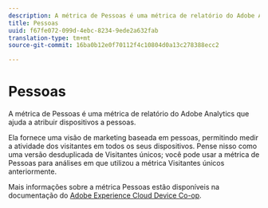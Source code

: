 ```yaml
---
description: A métrica de Pessoas é uma métrica de relatório do Adobe Analytics que ajuda a atribuir dispositivos a pessoas.
title: Pessoas
uuid: f67fe072-099d-4ebc-8234-9ede2a632fab
translation-type: tm+mt
source-git-commit: 16ba0b12e0f70112f4c10804d0a13c278388ecc2

---
```



# Pessoas

A métrica de Pessoas é uma métrica de relatório do Adobe Analytics que ajuda a atribuir dispositivos a pessoas.

Ela fornece uma visão de marketing baseada em pessoas, permitindo medir a atividade dos visitantes em todos os seus dispositivos. Pense nisso como uma versão desduplicada de Visitantes únicos; você pode usar a métrica de Pessoas para análises em que utilizou a métrica Visitantes únicos anteriormente.

Mais informações sobre a métrica Pessoas estão disponíveis na documentação do [Adobe Experience Cloud Device Co-op](https://marketing.adobe.com/resources/help/en_US/mcdc/mcdc-people.html).
